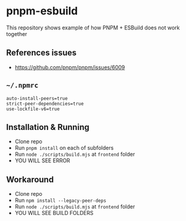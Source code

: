 # pnpm-esbuild

This repository shows example of how PNPM + ESBuild does not work together

## References issues

- https://github.com/pnpm/pnpm/issues/6009

## `~/.npmrc`

```
auto-install-peers=true
strict-peer-dependencies=true
use-lockfile-v6=true
```

## Installation & Running

- Clone repo
- Run `pnpm install` on each of subfolders
- Run `node ./scripts/build.mjs` at `frontend` folder
- YOU WILL SEE ERROR

## Workaround

- Clone repo
- Run `npm install --legacy-peer-deps`
- Run `node ./scripts/build.mjs` at `frontend` folder
- YOU WILL SEE BUILD FOLDERS
